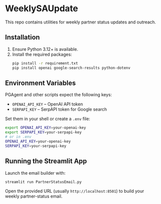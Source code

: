 # WeeklySAUpdate

This repo contains utilities for weekly partner status updates and outreach.

## Installation

1. Ensure Python 3.12+ is available.
2. Install the required packages:
   ```bash
   pip install -r requirement.txt
   pip install openai google-search-results python-dotenv
   ```

## Environment Variables

PGAgent and other scripts expect the following keys:

- `OPENAI_API_KEY` – OpenAI API token
- `SERPAPI_KEY` – SerpAPI token for Google search

Set them in your shell or create a `.env` file:

```bash
export OPENAI_API_KEY=your-openai-key
export SERPAPI_KEY=your-serpapi-key
# or in .env
OPENAI_API_KEY=your-openai-key
SERPAPI_KEY=your-serpapi-key
```

## Running the Streamlit App

Launch the email builder with:

```bash
streamlit run PartnerStatusEmail.py
```

Open the provided URL (usually `http://localhost:8501`) to build your weekly
partner-status email.
